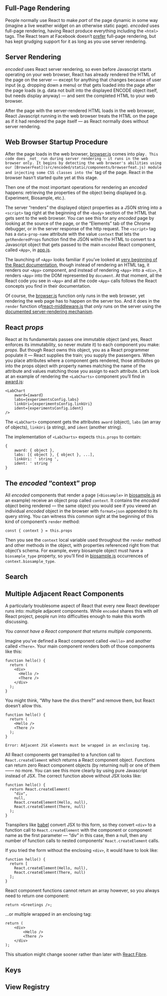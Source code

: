 ## Full-Page Rendering

People normally use React to make _part_ of the page dynamic in some way (imagine a live weather widget on an otherwise static page). _encoded_ uses full-page rendering, having React produce everything including the `<html>` tags. The React team at Facebook doesn’t [prefer](https://groups.google.com/forum/#!topic/reactjs/4jI5xe7TXzQ) full-page rendering, but has kept grudging support for it as long as you use server rendering.

## Server Rendering

_encoded_ uses React server rendering, so even before Javascript starts operating on your web browser, React has already rendered the HTML of the page on the server — except for anything that changes because of user input (e.g. dropping down a menu) or that gets loaded into the page after the page loads (e.g. data not built into the displayed ENCODE object itself, but needs display anyway) — and sent the completed HTML to your web browser.

After the page with the server-rendered HTML loads in the web browser, React Javascript running in the web browser treats the HTML on the page as if it had rendered the page itself — as React normally does without server rendering.

## Web Browser Startup Procedure

After the page loads in the web browser, [browser.js](src/encoded/static/browser.js) comes into play` . This code does _not_ run during server rendering — it runs in the web browser only. It begins by detecting the web browser's abilities using our [BrowserFeat](src/encoded/static/components/browserfeat.js) module and injecting some CSS classes into the `<html>` tag of the page. React in the browser hasn’t started quite yet at this stage.

Then one of the most important operations for rendering an _encoded_ happens: retrieving the properties of the object being displayed (e.g. Experiment, Biosample, etc.).

The server “renders” the displayed object properties as a JSON string into a `<script>` tag right at the beginning of the `<body>` section of the HTML that gets sent to the web browser. You can see this for any _encoded_ page by looking at the source of the page, or the “Elements” tab of the Chrome debugger, or in the server response of the http request. The `<script>` tag has a `data-prop-name` attribute with the value `context` that lets the `getRenderedProps` function find the JSON within the HTML to convert to a Javascript object that gets passed to the main `encoded` React component, called `<App>`, in [app.js](src/encoded/static/components/app.js).

The launching of `<App>` looks familiar if you’ve looked at [very beginning of the React documentation](https://facebook.github.io/react/docs/hello-world.html), though instead of rendering an HTML tag, it renders our `<App>` component, and instead of rendering `<App>` into a `<div>`, it renders `<App>` into the DOM represented by `document`. At that moment, all the React code you see in `<App>` and all the code `<App>` calls follows the React concepts you find in their documentation.

Of course, the [browser.js](src/encoded/static/browser.js) function only runs in the web browser, yet rendering the web page has to happen on the server too. And it does in the `render` function of[react-middleware.js](src/encoded/static/libs/react-middleware.js) that _only_ runs on the server using the [documented server-rendering mechanism](https://facebook.github.io/react/docs/react-dom-server.html).

## React _props_

React at its fundamentals passes one immutable object (and yes, React enforces its immutability, so never mutate it) to each component you make: _props_. But though React owns this object, you as a React programmer populate it — React supplies the train; you supply the passengers. When you place attributes where a component gets rendered, those attributes go into the props object with property names matching the name of the attribute and values matching those you assign to each attribute. Let’s look at an example of rendering the `<LabCharts>` component you’ll find in [award.js](src/encoded/static/components/award.js):

    <LabChart
        award={award}
        labs={experimentsConfig.labs}
        linkUri={experimentsConfig.linkUri}
        ident={experimentsConfig.ident}
    />

The `<LabChart>` component gets the attributes `award` (object), `labs` (an array of objects), `linkUri` (a string), and `ident` (another string).

The implementation of `<LabCharts>` expects `this.props` to contain:

    {
        award: { object },
        labs: [{ object }, { object }, ...],
        linkUri: ' string ',
        ident: ' string '
    }

## The _encoded_ “context” prop

All _encoded_ components that render a page (`<Biosample>` in [biosample.js](src/encoded/static/components/biosample.js) as an example) receive an object prop called `context`. It contains the _encoded_ object being rendered — the same object you would see if you viewed an individual _encoded_ object in the browser with `format=json` appended to its query string. You can witness this common sight at the beginning of this kind of component’s `render` method:

    const { context } = this.props

Then you see the `context` local variable used throughout the `render` method and other methods in the object, with properties referenced right from that object’s schema. For example, every biosample object must have a `biosample_type` property, so you’ll find in [biosample.js](src/encoded/static/components/biosample.js) occurrences of `context.biosample_type`.

## Search


## Multiple Adjacent React Components

A particularly troublesome aspect of React that every new React developer runs into: multiple adjacent components. While `encoded` shares this with _all_ React project, people run into difficulties enough to make this worth discussing.

_You cannot have a React component that returns multiple components._

Imagine you’ve defined a React component called `<Hello>` and another called `<There>`. Your main component renders both of those components like this:

```
function hello() {
  return (
    <div>
      <Hello />
      <There />
    </div>
  );
}
```

You might think, “Why have the divs there?” and remove them, but React doesn’t allow this.

```
function hello() {
  return (
    <Hello />
    <There />
  );
}

Error: Adjacent JSX elements must be wrapped in an enclosing tag.
```

All React components get transpiled to a function call to `React.createElement` which returns a React component object. Functions can return zero React component objects (by returning null) or one of them —— no more. You can see this more clearly by using pure Javascript instead of JSX. The correct function above without JSX looks like:

```
function hello() {
  return React.createElement(
    "div",
    null,
    React.createElement(Hello, null),
    React.createElement(There, null)
  );
}
```

Transpilers like [babel](https://babeljs.io) convert JSX to this form, so they convert `<div>` to a function call to `React.createElement` with the component or component name as the first parameter — “div” in this case, then a null, then any number of function calls to nested components’ `React.createElement` calls.

If you tried the form without the enclosing `<div>`, it would have to look like:

```
function hello() {
  return [
    React.createElement(Hello, null),
    React.createElement(There, null)
  ];
}
```

React component functions cannot return an array however, so you always need to return one component:

```
return <Greetings />;
```

…or multiple wrapped in an enclosing tag:

```
return (
    <div>
        <Hello />
        <There />
    </div>
);
```

This situation might change sooner rather than later with [React Fibre](https://github.com/acdlite/react-fiber-architecture).

## Keys

## View Registry